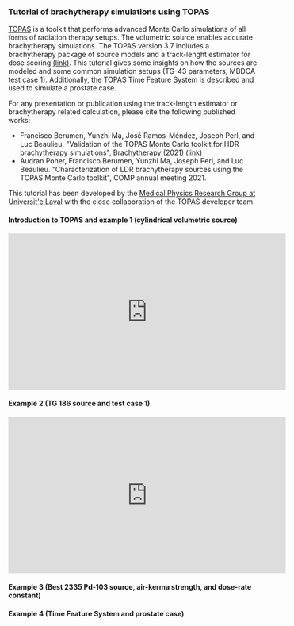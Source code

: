### Tutorial of brachytherapy simulations using TOPAS
[TOPAS](http://www.topasmc.org/) is a toolkit that performs advanced Monte Carlo simulations of all forms of radiation therapy setups. The volumetric source enables accurate brachytherapy simulations. The TOPAS version 3.7 includes a brachytherapy package of source models and a track-lenght estimator for dose scoring [(link)](https://topas.readthedocs.io/en/latest/examples-docs/Brachytherapy/index.html). This tutorial gives some insights on how the sources are modeled and some common simulation setups (TG-43 parameters, MBDCA test case 1). Additionally, the TOPAS Time Feature System is described and used to simulate a prostate case.

For any presentation or publication using the track-length estimator or brachytherapy related calculation, please cite the following published works:

* Francisco Berumen, Yunzhi Ma, José Ramos-Méndez, Joseph Perl, and Luc Beaulieu. "Validation of the TOPAS Monte Carlo toolkit for HDR brachytherapy simulations", Brachytherapy (2021) [(link)](https://https://doi.org/10.1016/j.brachy.2020.12.007)
* Audran Poher, Francisco Berumen, Yunzhi Ma, Joseph Perl, and Luc Beaulieu. "Characterization of LDR brachytherapy sources using the TOPAS Monte Carlo toolkit", COMP annual meeting 2021.

This tutorial has been developed by the [Medical Physics Research Group at Universit\'e Laval](https://physmed.fsg.ulaval.ca) with the close collaboration of the TOPAS developer team.

#### Introduction to TOPAS and example 1 (cylindrical volumetric source)
<p align="center">
<iframe width="560" height="315" src="https://www.youtube.com/embed/cNhewJFxeSE" title="YouTube video player" frameborder="0" allow="accelerometer; autoplay; clipboard-write; encrypted-media; gyroscope; picture-in-picture" allowfullscreen></iframe>
 </p>

#### Example 2 (TG 186 source and test case 1)
<p align="center">
<iframe width="560" height="315" src="https://www.youtube.com/embed/F2Kt8UpuwDQ" title="YouTube video player" frameborder="0" allow="accelerometer; autoplay; clipboard-write; encrypted-media; gyroscope; picture-in-picture" allowfullscreen></iframe>
 </p>

#### Example 3 (Best 2335 Pd-103 source, air-kerma strength, and dose-rate constant)

#### Example 4 (Time Feature System and prostate case)
